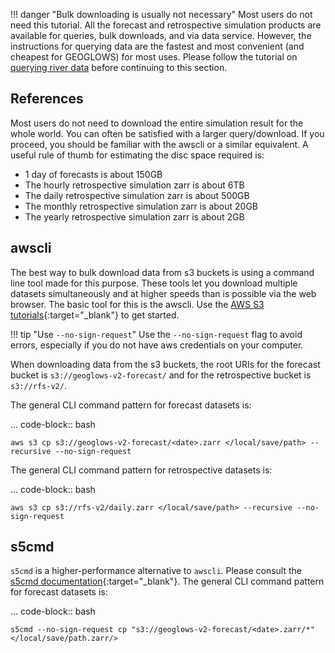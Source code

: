 !!! danger "Bulk downloading is usually not necessary"
    Most users do not need this tutorial. All the forecast and retrospective simulation products are available for queries, bulk downloads,
    and via data service. However, the instructions for querying data are the fastest and most convenient (and cheapest for GEOGLOWS) for most uses.
    Please follow the tutorial on [querying river data](query-data.md) before continuing to this section.

## References

Most users do not need to download the entire simulation result for the whole world. You can often be satisfied with a larger query/download. If you
proceed, you should be familiar with the awscli or a similar equivalent. A useful rule of thumb for estimating the disc space required is:

- 1 day of forecasts is about 150GB
- The hourly retrospective simulation zarr is about 6TB
- The daily retrospective simulation zarr is about 500GB
- The monthly retrospective simulation zarr is about 20GB
- The yearly retrospective simulation zarr is about 2GB

## awscli

The best way to bulk download data from s3 buckets is using a command line tool made for this purpose. These tools let you download multiple datasets
simultaneously and at higher speeds than is possible via the web browser. The basic tool for this is the awscli.
Use the [AWS S3 tutorials](https://docs.aws.amazon.com/AmazonS3/latest/userguide/download-objects.html){:target="_blank"} to get started.

!!! tip "Use `--no-sign-request`"
    Use the `--no-sign-request` flag to avoid errors, especially if you do not have aws credentials on your computer.

When downloading data from the s3 buckets, the root URIs for the forecast bucket is `s3://geoglows-v2-forecast/` and for the retrospective bucket is
`s3://rfs-v2/`.

The general CLI command pattern for forecast datasets is:

... code-block:: bash

    aws s3 cp s3://geoglows-v2-forecast/<date>.zarr </local/save/path> --recursive --no-sign-request

The general CLI command pattern for retrospective datasets is:

... code-block:: bash

    aws s3 cp s3://rfs-v2/daily.zarr </local/save/path> --recursive --no-sign-request

## s5cmd

`s5cmd` is a higher-performance alternative to `awscli`. Please consult the [s5cmd documentation](https://github.com/peak/s5cmd){:target="_blank"}.
The general CLI command pattern for forecast datasets is:

... code-block:: bash

    s5cmd --no-sign-request cp "s3://geoglows-v2-forecast/<date>.zarr/*" </local/save/path.zarr/>
